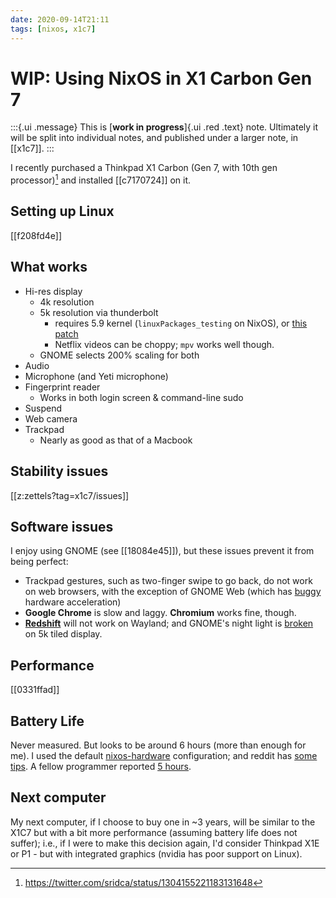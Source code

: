 ```yaml
---
date: 2020-09-14T21:11
tags: [nixos, x1c7]
---
```


# WIP: Using NixOS in X1 Carbon Gen 7

:::{.ui .message}
This is [**work in progress**]{.ui .red .text} note. Ultimately it will be split into individual notes, and published under a larger note, in [[x1c7]].
:::

I recently purchased a Thinkpad X1 Carbon (Gen 7, with 10th gen processor)[^tw1] and installed [[c7170724]] on it. 

[^tw1]: <https://twitter.com/sridca/status/1304155221183131648>

## Setting up Linux

[[f208fd4e]]

## What works

- Hi-res display
  - 4k resolution
  - 5k resolution via thunderbolt
  	- requires 5.9 kernel (`linuxPackages_testing` on NixOS), or [this patch][edd]
    - Netflix videos can be choppy; `mpv` works well though.
  - GNOME selects 200% scaling for both
- Audio
- Microphone (and Yeti microphone)
- Fingerprint reader
  - Works in both login screen & command-line sudo
- Suspend
- Web camera
- Trackpad
  - Nearly as good as that of a Macbook

[edd]: https://gitlab.freedesktop.org/drm/intel/-/issues/27

## Stability issues

[[z:zettels?tag=x1c7/issues]]

## Software issues

I enjoy using GNOME (see [[18084e45]]), but these issues prevent it from being perfect:

- Trackpad gestures, such as two-finger swipe to go back, do not work on web browsers, with the exception of GNOME Web (which has [buggy][gnome-web-bug] hardware acceleration)
- **Google Chrome** is slow and laggy. **Chromium** works fine, though.
- [**Redshift**](https://wiki.archlinux.org/index.php/Redshift) will not work on Wayland; and GNOME's night light is [broken](https://gitlab.gnome.org/GNOME/gnome-settings-daemon/-/issues/39) on 5k tiled display.

[gnome-web-bug]: https://github.com/NixOS/nixpkgs/issues/32580
  
## Performance

[[0331ffad]]

## Battery Life

Never measured. But looks to be around 6 hours (more than enough for me). I used the default [nixos-hardware] configuration; and reddit has [some tips][bat-red]. A fellow programmer reported [5 hours][bat-5h].

## Next computer

My next computer, if I choose to buy one in ~3 years, will be similar to the X1C7 but with a bit more performance (assuming battery life does not suffer); i.e., if I were to make this decision again, I'd consider Thinkpad X1E or P1 - but with integrated graphics (nvidia has poor support on Linux).
  
[night-light]: https://timesofindia.indiatimes.com/gadgets-news/why-night-mode-may-be-more-dangerous-for-your-eyes/articleshow/72867053.cms

[bat-red]: https://www.reddit.com/r/thinkpad/comments/gc5nn2/x1_extreme_gen_2_4k_uhd_linux_battery_life/fp9ebs5/?utm_source=reddit&utm_medium=web2x&context=3

[bat-5h]: https://www.reddit.com/r/thinkpad/comments/hwonb5/x1_carbon_gen_8_4k_battery_life/

[nixos-hardware]: https://github.com/srid/nix-config/blob/48c1c44a7ed52c25c25a19a1771b71a16e174da5/nixos-configuration/x1c7.nix#L11-L13